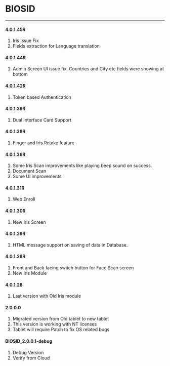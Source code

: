# BIOSID

---------------------------------------

#### 4.0.1.45R

1. Iris Issue Fix
2. Fields extraction for Language translation


#### 4.0.1.44R

1. Admin Screen UI issue fix. Countries and City etc fields were showing at bottom


#### 4.0.1.42R

1. Token based Authentication


#### 4.0.1.39R

1. Dual Interface Card Support

#### 4.0.1.38R

1. Finger and Iris Retake feature

#### 4.0.1.36R

1. Some Iris Scan improvements like playing beep sound on success.
2. Document Scan 
3. Some UI improvements


#### 4.0.1.31R

1. Web Enroll

#### 4.0.1.30R

1. New Iris Screen

#### 4.0.1.29R

1. HTML message support on saving of data in Database.

#### 4.0.1.28R

1. Front and Back facing switch button for Face Scan screen
2. New Iris Module


#### 4.0.1.28
1. Last version with Old Iris module




#### 2.0.0.0

1.  Migrated version from Old tablet to new tablet
2.  This version is working with NT licenses
3.  Tablet will require Patch to fix OS related bugs

#### BIOSID_2.0.0.1-debug

1.  Debug Version
2.  Verify from Cloud
